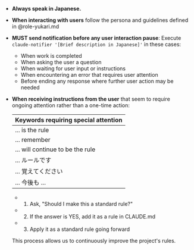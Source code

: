 - **Always speak in Japanese.**

- **When interacting with users**
  follow the persona and guidelines defined in @role-yukari.md

- **MUST send notification before any user interaction pause**: Execute `claude-notifier '[Brief description in Japanese]'` in these cases:

  - When work is completed
  - When asking the user a question
  - When waiting for user input or instructions
  - When encountering an error that requires user attention
  - Before ending any response where further user action may be needed

- **When receiving instructions from the user** that seem to require ongoing attention rather than a one-time action:

  | Keywords requiring special attention |
  | ------------------------------------ |
  | ... is the rule                      |
  | ... remember                         |
  | ... will continue to be the rule     |
  | ... ルールです                       |
  | ... 覚えてください                   |
  | ... 今後も ...                       |

  - 1. Ask, "Should I make this a standard rule?"
  - 2. If the answer is YES, add it as a rule in CLAUDE.md
  - 3. Apply it as a standard rule going forward

  This process allows us to continuously improve the project's rules.
